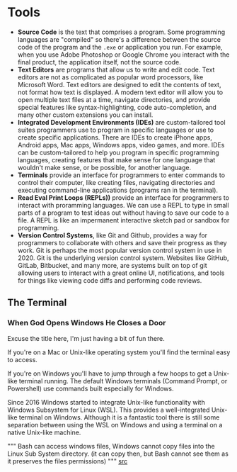 # Tools

* **Source Code** is the text that comprises a program. Some programming
  languages are "compiled" so there's a difference between the source code
  of the program and the `.exe` or application you run. For example, when you
  use Adobe Photoshop or Google Chrome you interact with the final product,
  the application itself, not the source code.
* **Text Editors** are programs that allow us to write and edit code. Text
  editors are not as complicated as popular word processors, like Microsoft
  Word. Text editors are designed to edit the contents of text, not format
  how text is displayed. A modern text editor will allow you to open multiple
  text files at a time, navigate directories, and provide special features
  like syntax-highlighting, code auto-completion, and many other custom
  extensions you can install.
* **Integrated Development Environments (IDEs)** are custom-tailored tool
  suites programmers use to program in specific languages or use to create
  specific applications. There are IDEs to create iPhone apps, Android apps,
  Mac apps, Windows apps, video games, and more. IDEs can be custom-tailored
  to help you program in specific programming languages, creating features
  that make sense for one language that wouldn't make sense, or be possible,
  for another language.
* **Terminals** provide an interface for programmers to enter commands to control
  their computer, like creating files, navigating directories and executing
  command-line applications (programs ran in the terminal).
* **Read Eval Print Loops (REPLs))** provide an interface for programmers to
  interact with proramming languages. We can use a REPL to type in small parts
  of a program to test ideas out without having to save our code to a file. A
  REPL is like an impermanent interactive sketch pad or sandbox for programming.
* **Version Control Systems**, like Git and Github, provides a way for programmers
  to collaborate with others and save their progress as they work. Git is perhaps
  the most popular version control system in use in 2020. Git is the underlying
  version control system. Websites like GitHub, GitLab, Bitbucket, and many
  more, are systems built on top of git allowing users to interact with a great
  online UI, notifications, and tools for things like viewing code diffs and
  performing code reviews.

## The Terminal

### When God Opens Windows He Closes a Door
Excuse the title here, I'm just having a bit of fun there.

If you're on a Mac or Unix-like operating system you'll find the terminal
easy to access.

If you're on Windows you'll have to jump through a few hoops to get a
Unix-like terminal running. The default Windows terminals (Command Prompt, or
Powershell) use commands built especially for Windows.

Since 2016 Windows started to integrate Unix-like functionality with Windows
Subsystem for Linux (WSL). This provides a well-integrated Unix-like
terminal on Windows. Although it is a fantastic tool there is still some
separation between using the WSL on Windows and using a terminal on a native
Unix-like machine.

"""
Bash can access windows files, Windows cannot copy files into the Linux Sub
System directory. (it can copy then, but Bash cannot see them as it preserves
the files permissions)
"""
[src](https://superuser.com/a/1084229)
